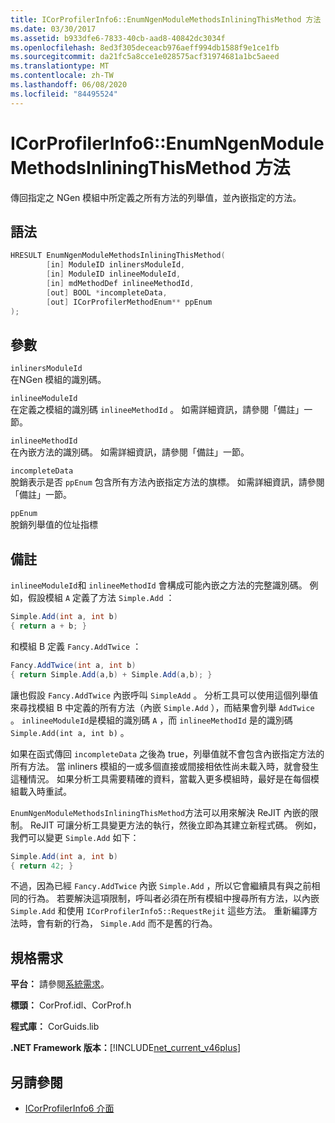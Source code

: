 ```yaml
---
title: ICorProfilerInfo6::EnumNgenModuleMethodsInliningThisMethod 方法
ms.date: 03/30/2017
ms.assetid: b933dfe6-7833-40cb-aad8-40842dc3034f
ms.openlocfilehash: 8ed3f305deceacb976aeff994db1588f9e1ce1fb
ms.sourcegitcommit: da21fc5a8cce1e028575acf31974681a1bc5aeed
ms.translationtype: MT
ms.contentlocale: zh-TW
ms.lasthandoff: 06/08/2020
ms.locfileid: "84495524"
---
```

# <a name="icorprofilerinfo6enumngenmodulemethodsinliningthismethod-method"></a>ICorProfilerInfo6::EnumNgenModuleMethodsInliningThisMethod 方法

傳回指定之 NGen 模組中所定義之所有方法的列舉值，並內嵌指定的方法。

## <a name="syntax"></a>語法

```cpp
HRESULT EnumNgenModuleMethodsInliningThisMethod(
        [in] ModuleID inlinersModuleId,
        [in] ModuleID inlineeModuleId,
        [in] mdMethodDef inlineeMethodId,
        [out] BOOL *incompleteData,
        [out] ICorProfilerMethodEnum** ppEnum
);
```

## <a name="parameters"></a>參數

`inlinersModuleId`\
在NGen 模組的識別碼。

`inlineeModuleId`\
在定義之模組的識別碼 `inlineeMethodId` 。 如需詳細資訊，請參閱「備註」一節。

`inlineeMethodId`\
在內嵌方法的識別碼。 如需詳細資訊，請參閱「備註」一節。

`incompleteData`\
脫銷表示是否 `ppEnum` 包含所有方法內嵌指定方法的旗標。  如需詳細資訊，請參閱「備註」一節。

`ppEnum`\
脫銷列舉值的位址指標

## <a name="remarks"></a>備註

`inlineeModuleId`和 `inlineeMethodId` 會構成可能內嵌之方法的完整識別碼。 例如，假設模組 `A` 定義了方法 `Simple.Add` ：

```csharp
Simple.Add(int a, int b)
{ return a + b; }
```

和模組 B 定義 `Fancy.AddTwice` ：

```csharp
Fancy.AddTwice(int a, int b)
{ return Simple.Add(a,b) + Simple.Add(a,b); }
```

讓也假設 `Fancy.AddTwice` 內嵌呼叫 `SimpleAdd` 。 分析工具可以使用這個列舉值來尋找模組 B 中定義的所有方法（內嵌 `Simple.Add` ），而結果會列舉 `AddTwice` 。  `inlineeModuleId`是模組的識別碼 `A` ，而 `inlineeMethodId` 是的識別碼 `Simple.Add(int a, int b)` 。

如果在函式傳回 `incompleteData` 之後為 true，列舉值就不會包含內嵌指定方法的所有方法。 當 inliners 模組的一或多個直接或間接相依性尚未載入時，就會發生這種情況。 如果分析工具需要精確的資料，當載入更多模組時，最好是在每個模組載入時重試。

`EnumNgenModuleMethodsInliningThisMethod`方法可以用來解決 ReJIT 內嵌的限制。 ReJIT 可讓分析工具變更方法的執行，然後立即為其建立新程式碼。 例如，我們可以變更 `Simple.Add` 如下：

```csharp
Simple.Add(int a, int b)
{ return 42; }
```

不過，因為已經 `Fancy.AddTwice` 內嵌 `Simple.Add` ，所以它會繼續具有與之前相同的行為。 若要解決這項限制，呼叫者必須在所有模組中搜尋所有方法，以內嵌 `Simple.Add` 和使用 `ICorProfilerInfo5::RequestRejit` 這些方法。 重新編譯方法時，會有新的行為， `Simple.Add` 而不是舊的行為。

## <a name="requirements"></a>規格需求

**平台：** 請參閱[系統需求](../../get-started/system-requirements.md)。

**標頭：** CorProf.idl、CorProf.h

**程式庫：** CorGuids.lib

**.NET Framework 版本：**[!INCLUDE[net_current_v46plus](../../../../includes/net-current-v46plus-md.md)]

## <a name="see-also"></a>另請參閱

- [ICorProfilerInfo6 介面](icorprofilerinfo6-interface.md)
